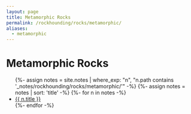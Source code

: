 ```yaml
---
layout: page
title: Metamorphic Rocks
permalink: /rockhounding/rocks/metamorphic/
aliases:
  - metamorphic
---
```


<h1>Metamorphic Rocks</h1>

<ul>
  {%- assign notes = site.notes | where_exp: "n", "n.path contains '_notes/rockhounding/rocks/metamorphic/'" -%}
  {%- assign notes = notes | sort: 'title' -%}
  {%- for n in notes -%}
    <li><a class="internal-link" href="{{ n.url | relative_url | uri_escape }}">{{ n.title }}</a></li>
  {%- endfor -%}
</ul>
